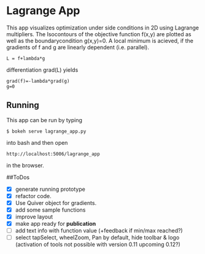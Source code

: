 # Lagrange App
This app visualizes optimization under side conditions in 2D using Lagrange multipliers. The Isocontours of the objective function f(x,y) are plotted as well as the boundarycondition g(x,y)=0. A local minimum is acieved, if the gradients of f and g  are linearly dependent (i.e. parallel).
```
L = f+lambda*g
```
differentiation grad(L) yields
```
grad(f)=-lambda*grad(g)
g=0
```
## Running
This app can be run by typing
```
$ bokeh serve lagrange_app.py
```
into bash and then open
```
http://localhost:5006/lagrange_app
```
in the browser.

##ToDos
- [x] generate running prototype
- [x] refactor code.
- [x] Use Quiver object for gradients.
- [x] add some sample functions
- [x] improve layout
- [x] make app ready for **publication**
- [ ] add text info with function value (+feedback if min/max reached?)
- [ ] select tapSelect, wheelZoom, Pan by default, hide toolbar & logo (activation of tools not possible with version 0.11 upcoming 0.12?)